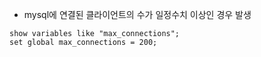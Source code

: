 - mysql에 연결된 클라이언트의 수가 일정수치 이상인 경우 발생

  
```
show variables like "max_connections";
set global max_connections = 200;
```
